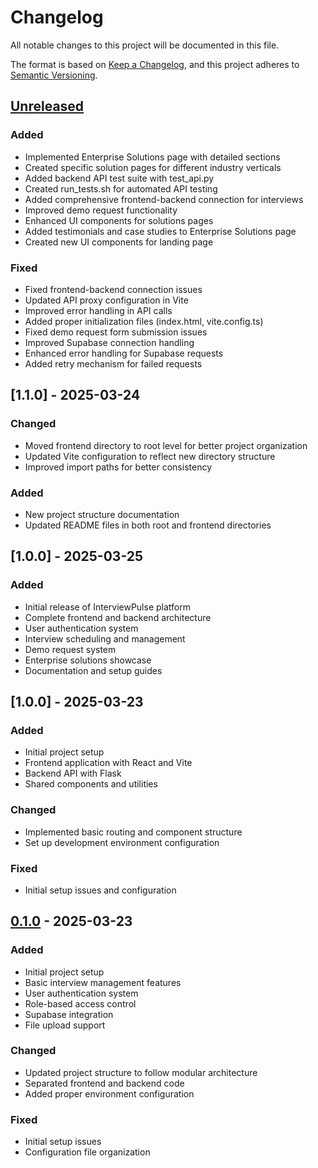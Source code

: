 # Changelog

All notable changes to this project will be documented in this file.

The format is based on [Keep a Changelog](https://keepachangelog.com/en/1.0.0/),
and this project adheres to [Semantic Versioning](https://semver.org/spec/v2.0.0.html).

## [Unreleased]

### Added
- Implemented Enterprise Solutions page with detailed sections
- Created specific solution pages for different industry verticals
- Added backend API test suite with test_api.py
- Created run_tests.sh for automated API testing
- Added comprehensive frontend-backend connection for interviews
- Improved demo request functionality
- Enhanced UI components for solutions pages
- Added testimonials and case studies to Enterprise Solutions page
- Created new UI components for landing page

### Fixed
- Fixed frontend-backend connection issues
- Updated API proxy configuration in Vite
- Improved error handling in API calls
- Added proper initialization files (index.html, vite.config.ts)
- Fixed demo request form submission issues
- Improved Supabase connection handling
- Enhanced error handling for Supabase requests
- Added retry mechanism for failed requests

## [1.1.0] - 2025-03-24

### Changed
- Moved frontend directory to root level for better project organization
- Updated Vite configuration to reflect new directory structure
- Improved import paths for better consistency

### Added
- New project structure documentation
- Updated README files in both root and frontend directories

## [1.0.0] - 2025-03-25

### Added
- Initial release of InterviewPulse platform
- Complete frontend and backend architecture
- User authentication system
- Interview scheduling and management
- Demo request system
- Enterprise solutions showcase
- Documentation and setup guides

## [1.0.0] - 2025-03-23

### Added
- Initial project setup
- Frontend application with React and Vite
- Backend API with Flask
- Shared components and utilities

### Changed
- Implemented basic routing and component structure
- Set up development environment configuration

### Fixed
- Initial setup issues and configuration

## [0.1.0] - 2025-03-23

### Added
- Initial project setup
- Basic interview management features
- User authentication system
- Role-based access control
- Supabase integration
- File upload support

### Changed
- Updated project structure to follow modular architecture
- Separated frontend and backend code
- Added proper environment configuration

### Fixed
- Initial setup issues
- Configuration file organization

[Unreleased]: https://github.com/rohanchikorde/chatncheck-in/compare/v0.1.0...HEAD
[0.1.0]: https://github.com/rohanchikorde/chatncheck-in/compare/v0.0.0...v0.1.0
